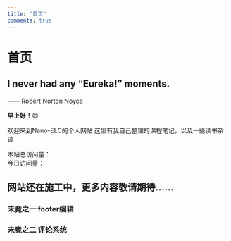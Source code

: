 ```yaml
---
title: "首页"
comments: true
---
```


# 首页
<!-- 名人名言部分 -->
<div class="hero-quote">
  <div class="overlay"></div>
  <div class="text">
    <h2>I never had any “Eureka!” moments.</h2>
    <p>—— Robert Norton Noyce</p>
  </div>
</div>

**早上好！**:smile:

欢迎来到Nano-ELC的个人网站
这里有我自己整理的课程笔记，以及一些读书杂谈

<div class="busuanzi_container">
  <span class="busuanzi_label">本站总访问量：</span>
  <span class="busuanzi_value" id="busuanzi_value_site_pv"></span>
</div>
<div class="busuanzi_container">
  <span class="busuanzi_label">今日访问量：</span>
  <span class="busuanzi_value" id="busuanzi_value_day_pv"></span>
</div>


## 网站还在施工中，更多内容敬请期待……

### 未竟之一 footer编辑

### 未竟之二 评论系统